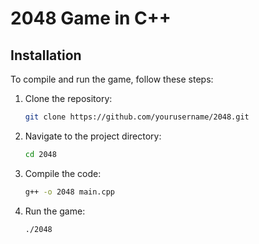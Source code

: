 # 2048 Game in C++

## Installation
To compile and run the game, follow these steps:

1. Clone the repository:
    ```sh
    git clone https://github.com/yourusername/2048.git
    ```
2. Navigate to the project directory:
    ```sh
    cd 2048
    ```
3. Compile the code:
    ```sh
    g++ -o 2048 main.cpp
    ```
4. Run the game:
    ```sh
    ./2048
    ```